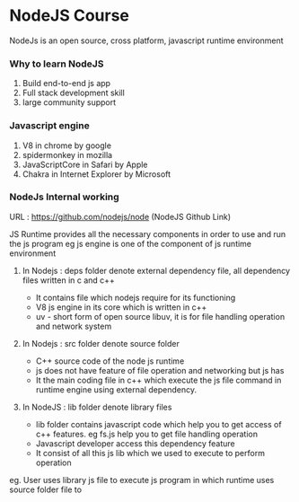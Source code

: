 # NodeJS Course

NodeJs is an open source, cross platform, javascript runtime environment

### Why to learn NodeJS

1. Build end-to-end js app
2. Full stack development skill
3. large community support

### Javascript engine

1. V8 in chrome by google
2. spidermonkey in mozilla
3. JavaScriptCore in Safari by Apple
4. Chakra in Internet Explorer by Microsoft

### NodeJs Internal working

URL : https://github.com/nodejs/node (NodeJS Github Link)

JS Runtime provides all the necessary components in order to use and run the js program eg js engine is one of the component of js runtime environment

1.  In Nodejs : deps folder denote external dependency file, all dependency files written in c and c++

    - It contains file which nodejs require for its functioning
    - V8 js engine in its core which is written in c++
    - uv - short form of open source libuv, it is for file handling operation and network system

2.  In Nodejs : src folder denote source folder

    - C++ source code of the node js runtime
    - js does not have feature of file operation and networking but js has
    - It the main coding file in c++ which execute the js file command in runtime engine using external dependency.

3.  In NodeJS : lib folder denote library files

    - lib folder contains javascript code which help you to get access of c++ features. eg fs.js help you to get file handling operation
    - Javascript developer access this dependency feature
    - It consist of all this js lib which we used to execute to perform operation

eg. User uses library js file to execute js program in which runtime uses source folder file to
